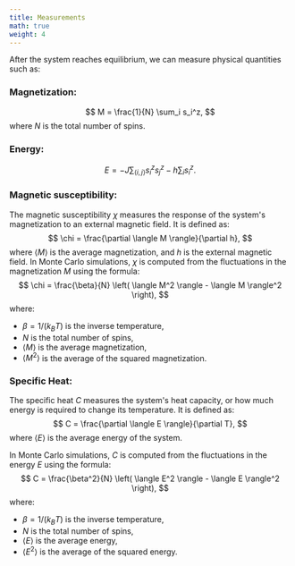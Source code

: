```yaml
---
title: Measurements
math: true
weight: 4
---
```


After the system reaches equilibrium, we can measure physical quantities such as:

### Magnetization:
  $$
  M = \frac{1}{N} \sum_i s_i^z,
  $$
  where $N$ is the total number of spins.
  
### Energy:
  $$
  E = -J \sum_{\langle i,j \rangle} s_i^z s_j^z - h \sum_i s_i^z.
  $$
  
### Magnetic susceptibility: 

The magnetic susceptibility $\chi$ measures the response of the system's magnetization to an external magnetic field. It is defined as:
$$
\chi = \frac{\partial \langle M \rangle}{\partial h},
$$
where $\langle M \rangle$ is the average magnetization, and $h$ is the external magnetic field. In Monte Carlo simulations, $\chi$ is computed from the fluctuations in the magnetization $M$ using the formula:
$$
\chi = \frac{\beta}{N} \left( \langle M^2 \rangle - \langle M \rangle^2 \right),
$$
where:
- $\beta = 1/(k_B T)$ is the inverse temperature,
- $N$ is the total number of spins,
- $\langle M \rangle$ is the average magnetization,
- $\langle M^2 \rangle$ is the average of the squared magnetization.

### Specific Heat:

The specific heat $C$ measures the system's heat capacity, or how much energy is required to change its temperature. It is defined as:
$$
C = \frac{\partial \langle E \rangle}{\partial T},
$$
where $\langle E \rangle$ is the average energy of the system.

In Monte Carlo simulations, $C$ is computed from the fluctuations in the energy $E$ using the formula:
$$
C = \frac{\beta^2}{N} \left( \langle E^2 \rangle - \langle E \rangle^2 \right),
$$
where:
- $\beta = 1/(k_B T)$ is the inverse temperature,
- $N$ is the total number of spins,
- $\langle E \rangle$ is the average energy,
- $\langle E^2 \rangle$ is the average of the squared energy.
